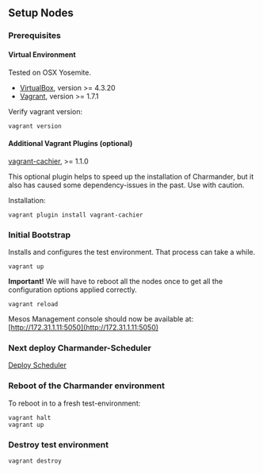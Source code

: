 Setup Nodes
-----------

### Prerequisites

#### Virtual Environment

Tested on OSX Yosemite.

- [VirtualBox](https://www.virtualbox.org), version >= 4.3.20
- [Vagrant](http://www.vagrantup.com/downloads.html), version >= 1.7.1

Verify vagrant version:

```
vagrant version
```

#### Additional Vagrant Plugins (optional)

[vagrant-cachier](https://github.com/fgrehm/vagrant-cachier), >= 1.1.0

This optional plugin helps to speed up the installation of Charmander, but it also has caused some dependency-issues in the past.
Use with caution.

Installation:

```
vagrant plugin install vagrant-cachier
```

### Initial Bootstrap

Installs and configures the test environment. That process can take a while.

```
vagrant up
```

**Important!** We will have to reboot all the nodes once to get all the configuration options applied correctly.

```
vagrant reload
```

Mesos Management console should now be available at: [http://172.31.1.11:5050](http://172.31.1.11:5050)


### Next deploy Charmander-Scheduler

[Deploy Scheduler](https://github.com/att-innovate/charmander/blob/master/docs/SETUPSCHEDULER.md)

### Reboot of the Charmander environment

To reboot in to a fresh test-environment:

```
vagrant halt
vagrant up
```

### Destroy test environment

```
vagrant destroy
```

